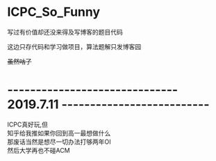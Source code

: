 # ICPC_So_Funny
<p>写过有价值却还没来得及写博客的题目代码</p>
<p>这边只存代码和学习做项目，算法题解只发博客园</p>
<del>虽然咕了</del><br/>

# ------------------------------ 2019.7.11 --------------------------

ICPC真好玩,但<br/>
知乎给我推如果你回到高一最想做什么<br/>
那废话当然是想尽一切办法打够两年OI<br/>
然后大学再也不碰ACM
